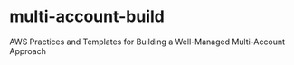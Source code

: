 # multi-account-build
AWS Practices and Templates for Building a Well-Managed Multi-Account Approach
